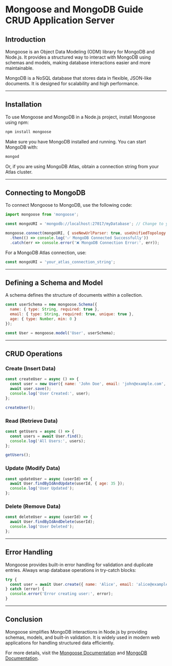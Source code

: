 # Mongoose and MongoDB Guide CRUD Application Server

## Introduction
Mongoose is an Object Data Modeling (ODM) library for MongoDB and Node.js. It provides a structured way to interact with MongoDB using schemas and models, making database interactions easier and more maintainable.

MongoDB is a NoSQL database that stores data in flexible, JSON-like documents. It is designed for scalability and high performance.

---

## Installation
To use Mongoose and MongoDB in a Node.js project, install Mongoose using npm:

```sh
npm install mongoose
```

Make sure you have MongoDB installed and running. You can start MongoDB with:

```sh
mongod
```

Or, if you are using MongoDB Atlas, obtain a connection string from your Atlas cluster.

---

## Connecting to MongoDB
To connect Mongoose to MongoDB, use the following code:

```javascript
import mongoose from 'mongoose';

const mongoURI = 'mongodb://localhost:27017/myDatabase'; // Change to your database name

mongoose.connect(mongoURI, { useNewUrlParser: true, useUnifiedTopology: true })
  .then(() => console.log('✅ MongoDB Connected Successfully'))
  .catch(err => console.error('❌ MongoDB Connection Error:', err));
```

For a MongoDB Atlas connection, use:

```javascript
const mongoURI = 'your_atlas_connection_string';
```

---

## Defining a Schema and Model
A schema defines the structure of documents within a collection.

```javascript
const userSchema = new mongoose.Schema({
  name: { type: String, required: true },
  email: { type: String, required: true, unique: true },
  age: { type: Number, min: 0 }
});

const User = mongoose.model('User', userSchema);
```

---

## CRUD Operations

### Create (Insert Data)
```javascript
const createUser = async () => {
  const user = new User({ name: 'John Doe', email: 'john@example.com', age: 30 });
  await user.save();
  console.log('User Created:', user);
};

createUser();
```

### Read (Retrieve Data)
```javascript
const getUsers = async () => {
  const users = await User.find();
  console.log('All Users:', users);
};

getUsers();
```

### Update (Modify Data)
```javascript
const updateUser = async (userId) => {
  await User.findByIdAndUpdate(userId, { age: 35 });
  console.log('User Updated');
};
```

### Delete (Remove Data)
```javascript
const deleteUser = async (userId) => {
  await User.findByIdAndDelete(userId);
  console.log('User Deleted');
};
```

---

## Error Handling
Mongoose provides built-in error handling for validation and duplicate entries. Always wrap database operations in try-catch blocks:

```javascript
try {
  const user = await User.create({ name: 'Alice', email: 'alice@example.com', age: 28 });
} catch (error) {
  console.error('Error creating user:', error);
}
```

---

## Conclusion
Mongoose simplifies MongoDB interactions in Node.js by providing schemas, models, and built-in validation. It is widely used in modern web applications for handling structured data efficiently.

For more details, visit the [Mongoose Documentation](https://mongoosejs.com/) and [MongoDB Documentation](https://www.mongodb.com/docs/).

